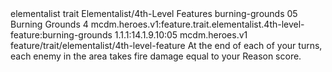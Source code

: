 <ability>
  <metadata>
    <class>elementalist</class>
    <feature_type>trait</feature_type>
    <file_dpath>Elementalist/4th-Level Features</file_dpath>
    <item_id>burning-grounds</item_id>
    <item_index>05</item_index>
    <item_name>Burning Grounds</item_name>
    <level>4</level>
    <scc>mcdm.heroes.v1:feature.trait.elementalist.4th-level-feature:burning-grounds</scc>
    <scdc>1.1.1:14.1.9.10:05</scdc>
    <source>mcdm.heroes.v1</source>
    <type>feature/trait/elementalist/4th-level-feature</type>
  </metadata>
  <effects>
    <effect type="mundane">At the end of each of your turns, each enemy in the area takes fire damage equal to your Reason score.</effect>
  </effects>
</ability>
